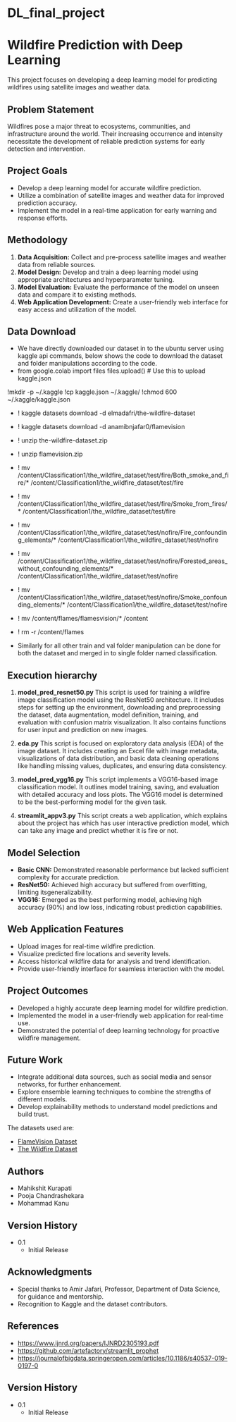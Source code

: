 # DL_final_project
# Wildfire Prediction with Deep Learning

This project focuses on developing a deep learning model for predicting wildfires using satellite images and weather data.

## Problem Statement

Wildfires pose a major threat to ecosystems, communities, and infrastructure around the world. Their increasing occurrence and intensity necessitate the development of reliable prediction systems for early detection and intervention.

## Project Goals

* Develop a deep learning model for accurate wildfire prediction.
* Utilize a combination of satellite images and weather data for improved prediction accuracy.
* Implement the model in a real-time application for early warning and response efforts.

## Methodology

1. **Data Acquisition:** Collect and pre-process satellite images and weather data from reliable sources.
2. **Model Design:** Develop and train a deep learning model using appropriate architectures and hyperparameter tuning.
3. **Model Evaluation:** Evaluate the performance of the model on unseen data and compare it to existing methods.
4. **Web Application Development:** Create a user-friendly web interface for easy access and utilization of the model.

## Data Download
* We have directly downloaded our dataset in to the ubuntu server using kaggle api commands, below shows the code to download the dataset and folder manipulations according to the code.
* from google.colab import files
files.upload()  # Use this to upload kaggle.json

!mkdir -p ~/.kaggle
!cp kaggle.json ~/.kaggle/
!chmod 600 ~/.kaggle/kaggle.json
* ! kaggle datasets download -d elmadafri/the-wildfire-dataset
* ! kaggle datasets download -d anamibnjafar0/flamevision
* ! unzip the-wildfire-dataset.zip
* ! unzip flamevision.zip
* ! mv /content/Classification1/the_wildfire_dataset/test/fire/Both_smoke_and_fire/* /content/Classification1/the_wildfire_dataset/test/fire
* ! mv /content/Classification1/the_wildfire_dataset/test/fire/Smoke_from_fires/* /content/Classification1/the_wildfire_dataset/test/fire
* ! mv /content/Classification1/the_wildfire_dataset/test/nofire/Fire_confounding_elements/* /content/Classification1/the_wildfire_dataset/test/nofire
* ! mv /content/Classification1/the_wildfire_dataset/test/nofire/Forested_areas_without_confounding_elements/* /content/Classification1/the_wildfire_dataset/test/nofire
* ! mv /content/Classification1/the_wildfire_dataset/test/nofire/Smoke_confounding_elements/* /content/Classification1/the_wildfire_dataset/test/nofire

* ! mv /content/flames/flamesvision/* /content
* ! rm -r /content/flames
* Similarly for all other train and val folder manipulation can be done for both the dataset and merged in to single folder named classification.

## Execution hierarchy
1. **model_pred_resnet50.py**
This script is used for training a wildfire image classification model using the ResNet50 architecture. It includes steps for setting up the environment, downloading and preprocessing the dataset, data augmentation, model definition, training, and evaluation with confusion matrix visualization. It also contains functions for user input and prediction on new images.

2. **eda.py**
This script is focused on exploratory data analysis (EDA) of the image dataset. It includes creating an Excel file with image metadata, visualizations of data distribution, and basic data cleaning operations like handling missing values, duplicates, and ensuring data consistency.

3. **model_pred_vgg16.py**
This script implements a VGG16-based image classification model. It outlines model training, saving, and evaluation with detailed accuracy and loss plots. The VGG16 model is determined to be the best-performing model for the given task.

4. **streamlit_appv3.py** 
This script creats a web application, which explains about the project has which has user interactive prediction model, which can take any image and predict whether it is fire or not. 

## Model Selection

* **Basic CNN:** Demonstrated reasonable performance but lacked sufficient complexity for accurate prediction.
* **ResNet50:** Achieved high accuracy but suffered from overfitting, limiting itsgeneralizability.
* **VGG16:** Emerged as the best performing model, achieving high accuracy (90%) and low loss, indicating robust prediction capabilities.

## Web Application Features

* Upload images for real-time wildfire prediction.
* Visualize predicted fire locations and severity levels.
* Access historical wildfire data for analysis and trend identification.
* Provide user-friendly interface for seamless interaction with the model.

## Project Outcomes

* Developed a highly accurate deep learning model for wildfire prediction.
* Implemented the model in a user-friendly web application for real-time use.
* Demonstrated the potential of deep learning technology for proactive wildfire management.

## Future Work

* Integrate additional data sources, such as social media and sensor networks, for further enhancement.
* Explore ensemble learning techniques to combine the strengths of different models.
* Develop explainability methods to understand model predictions and build trust.

The datasets used are:

- [FlameVision Dataset](https://www.kaggle.com/datasets/anamibnjafar0/flamevision/code)
- [The Wildfire Dataset](https://www.kaggle.com/datasets/elmadafri/the-wildfire-dataset/data)

## Authors

- Mahikshit Kurapati
- Pooja Chandrashekara
- Mohammad Kanu


## Version History

- 0.1
    - Initial Release

## Acknowledgments

- Special thanks to Amir Jafari, Professor, Department of Data Science, for guidance and mentorship.
- Recognition to Kaggle and the dataset contributors.

## References

* https://www.ijnrd.org/papers/IJNRD2305193.pdf
* https://github.com/artefactory/streamlit_prophet
* https://journalofbigdata.springeropen.com/articles/10.1186/s40537-019-0197-0



## Version History

- 0.1
    - Initial Release
